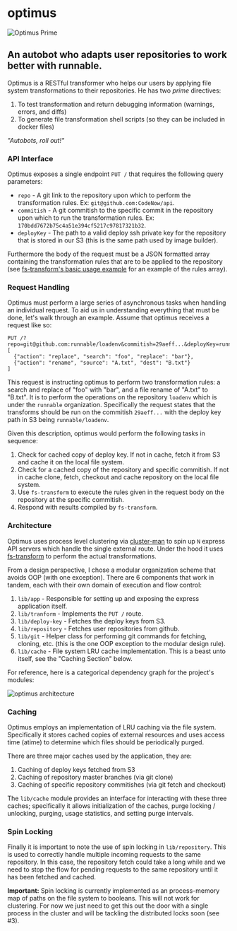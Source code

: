 # optimus

![Optimus Prime](http://fc06.deviantart.net/fs71/i/2013/257/4/9/optimus_prime_bust_by_makotoono-d6mc8vf.jpg)

## An autobot who adapts user repositories to work better with runnable.

Optimus is a RESTful transformer who helps our users by applying file system transformations to their repositories. He has two *prime* directives:

1. To test transformation and return debugging information (warnings, errors, and diffs)
2. To generate file transformation shell scripts (so they can be included in docker files)

*"Autobots, roll out!"*

### API Interface

Optimus exposes a single endpoint `PUT /` that requires the following query
parameters:

* `repo` - A git link to the repository upon which to perform the transformation
  rules. Ex: `git@github.com:CodeNow/api`.
* `commitish` - A git commitish to the specific commit in the repository upon
  which to run the transformation rules. Ex:
  `170bdd7672b75c4a51e394cf5217c97817321b32`.
* `deployKey` - The path to a valid deploy ssh private key for the repository
  that is stored in our S3 (this is the same path used by image builder).

Furthermore the body of the request must be a JSON formatted array containing
the transformation rules that are to be applied to the repository (see
[fs-transform's basic usage example](https://github.com/Runnable/fs-transform#basic-usage)
for an example of the rules array).

### Request Handling

Optimus must perform a large series of asynchronous tasks when handling an
individual request. To aid us in understanding everything that must be done,
let's walk through an example. Assume that optimus receives a request like so:

```
PUT /?repo=git@github.com:runnable/loadenv&commitish=29aeff...&deployKey=runnable/loadenv
[
  {"action": "replace", "search": "foo", "replace": "bar"},
  {"action": "rename", "source": "A.txt", "dest": "B.txt"}
]
```

This request is instructing optimus to perform two transformation rules: a
search and replace of "foo" with "bar", and a file rename of "A.txt" to "B.txt". It is to
perform the operations on the repository `loadenv` which is under the `runnable`
organization. Specifically the request states that the transforms should be run
on the commitish `29aeff...` with the deploy key path in S3 being
`runnable/loadenv`.

Given this description, optimus would perform the following tasks in sequence:

1. Check for cached copy of deploy key. If not in cache, fetch it from S3 and
   cache it on the local file system.
2. Check for a cached copy of the repository and specific commitish. If not in
   cache clone, fetch, checkout and cache repository on the local file system.
3. Use `fs-transform` to execute the rules given in the request body on the
   repository at the specific commitish.
4. Respond with results compiled by `fs-transform`.

### Architecture

Optimus uses process level clustering via
[cluster-man](https://github.com/runnable/cluster-man) to spin up `N` express
API servers which handle the single external route. Under the hood it uses
[fs-transform](https://github.com/runnable/fs-transform) to perform the actual
transformations.

From a design perspective, I chose a modular organization scheme that avoids OOP
(with one exception). There are 6 components that work in tandem, each with
their own domain of execution and flow control:

1. `lib/app` - Responsible for setting up and exposing the express application
   itself.
2. `lib/tranform` - Implements the `PUT /` route.
3. `lib/deploy-key` - Fetches the deploy keys from S3.
4. `lib/repository` - Fetches user repositories from github.
5. `lib/git` - Helper class for performing git commands for fetching, cloning,
   etc. (this is the one OOP exception to the modular design rule).
6. `lib/cache` - File system LRU cache implementation. This is a beast unto
   itself, see the "Caching Section" below.

For reference, here is a categorical dependency graph for the project's modules:

![optimus architecture](https://cloud.githubusercontent.com/assets/146592/7578572/8b146b6a-f80b-11e4-8728-52488afdf2e6.png)

### Caching

Optimus employs an implementation of LRU caching via the file system.
Specifically it stores cached copies of external resources and uses access time
(atime) to determine which files should be periodically purged.

There are three major caches used by the application, they are:

1. Caching of deploy keys fetched from S3
2. Caching of repository master branches (via git clone)
3. Caching of specific repository commitishes (via git fetch and checkout)

The `lib/cache` module provides an interface for interacting with these three
caches; specifically it allows initialization of the caches, purge locking /
unlocking, purging, usage statistics, and setting purge intervals.

### Spin Locking

Finally it is important to note the use of spin locking in `lib/repository`.
This is used to correctly handle multiple incoming requests to the same
repository. In this case, the repository fetch could take a long while and we
need to stop the flow for pending requests to the same repository until it has
been fetched and cached.

**Important:** Spin locking is currently implemented as an process-memory map of
paths on the file system to booleans. This will not work for clustering. For now
we just need to get this out the door with a single process in the cluster and
will be tackling the distributed locks soon (see #3).
